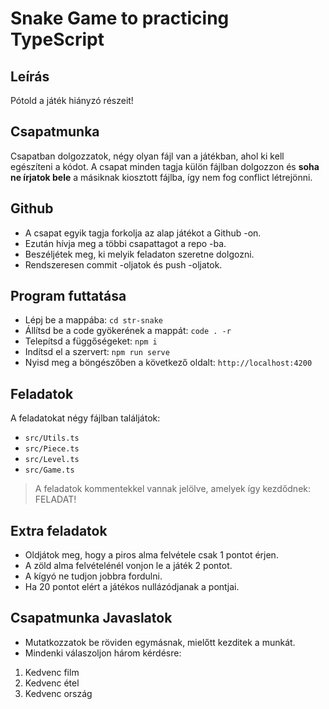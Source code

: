 # Snake Game to practicing TypeScript

## Leírás
Pótold a játék hiányzó részeit!

## Csapatmunka
Csapatban dolgozzatok, négy olyan fájl van a játékban, ahol ki kell egészíteni 
a kódot. A csapat minden tagja külön fájlban dolgozzon és __soha ne írjatok 
bele__ a másiknak kiosztott fájlba, így nem fog conflict létrejönni.

## Github
- A csapat egyik tagja forkolja az alap játékot a Github -on. 
- Ezután hívja meg a többi csapattagot a repo -ba.
- Beszéljétek meg, ki melyik feladaton szeretne dolgozni.
- Rendszeresen commit -oljatok és push -oljatok.

## Program futtatása
- Lépj be a mappába: `cd str-snake`
- Állítsd be a code gyökerének a mappát: `code . -r`
- Telepítsd a függőségeket: `npm i`
- Indítsd el a szervert: `npm run serve`
- Nyisd meg a böngészőben a következő oldalt: `http://localhost:4200`

## Feladatok
A feladatokat négy fájlban találjátok:
- `src/Utils.ts`
- `src/Piece.ts`
- `src/Level.ts`
- `src/Game.ts`

> A feladatok kommentekkel vannak jelölve, amelyek így kezdődnek: FELADAT!

## Extra feladatok
- Oldjátok meg, hogy a piros alma felvétele csak 1 pontot érjen.
- A zöld alma felvételénél vonjon le a játék 2 pontot.
- A kígyó ne tudjon jobbra fordulni.
- Ha 20 pontot elért a játékos nullázódjanak a pontjai.

## Csapatmunka Javaslatok
- Mutatkozzatok be röviden egymásnak, mielőtt kezditek a munkát.
- Mindenki válaszoljon három kérdésre:
1. Kedvenc film
1. Kedvenc étel
1. Kedvenc ország
